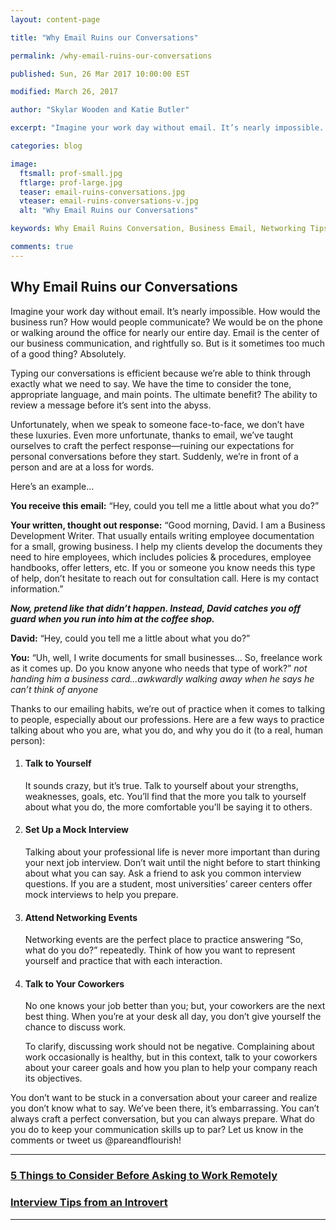 ```yaml
---
layout: content-page

title: "Why Email Ruins our Conversations"

permalink: /why-email-ruins-our-conversations

published: Sun, 26 Mar 2017 10:00:00 EST

modified: March 26, 2017

author: "Skylar Wooden and Katie Butler"

excerpt: "Imagine your work day without email. It’s nearly impossible. How would the business run? How would people communicate? We would be on the phone or walking around the office for nearly our entire day. Email is the center of our business communication, and rightfully so. But is it sometimes too much of a good thing?"

categories: blog

image:
  ftsmall: prof-small.jpg
  ftlarge: prof-large.jpg
  teaser: email-ruins-conversations.jpg
  vteaser: email-ruins-conversations-v.jpg
  alt: "Why Email Ruins our Conversations"

keywords: Why Email Ruins Conversation, Business Email, Networking Tips, Communication Advice

comments: true
---
```


## Why Email Ruins our Conversations

Imagine your work day without email. It’s nearly impossible. How would the business run? How would people communicate? We would be on the phone or walking around the office for nearly our entire day. Email is the center of our business communication, and rightfully so. But is it sometimes too much of a good thing? Absolutely. 

Typing our conversations is efficient because we’re able to think through exactly what we need to say. We have the time to consider the tone, appropriate language, and main points. The ultimate benefit? The ability to review a message before it’s sent into the abyss. 

Unfortunately, when we speak to someone face-to-face, we don’t have these luxuries. Even more unfortunate, thanks to email, we’ve taught ourselves to craft the perfect response—ruining our expectations for personal conversations before they start. Suddenly, we’re in front of a person and are at a loss for words. 

Here’s an example...

<strong>You receive this email:</strong> “Hey, could you tell me a little about what you do?”

<strong>Your written, thought out response:</strong> “Good morning, David. I am a Business Development Writer. That usually entails writing employee documentation for a small, growing business. I help my clients develop the documents they need to hire employees, which includes policies & procedures, employee handbooks, offer letters, etc. If you or someone you know needs this type of help, don’t hesitate to reach out for consultation call. Here is my contact information.”

<strong>*Now, pretend like that didn’t happen. Instead, David catches you off guard when you run into him at the coffee shop.*</strong>

<strong>David:</strong> “Hey, could you tell me a little about what you do?”

<strong>You:</strong> “Uh, well, I write documents for small businesses… So, freelance work as it comes up. Do you know anyone who needs that type of work?” *not handing him a business card...awkwardly walking away when he says he can’t think of anyone*

Thanks to our emailing habits, we’re out of practice when it comes to talking to people, especially about our professions. Here are a few ways to practice talking about who you are, what you do, and why you do it (to a real, human person):

<ol>
	<li>
		<h4>Talk to Yourself</h4>
		<p>It sounds crazy, but it’s true. Talk to yourself about your strengths, weaknesses, goals, etc. You’ll find that the more you talk to yourself about what you do, the more comfortable you’ll be saying it to others.</p>
	</li>
	<li>
		<h4>Set Up a Mock Interview</h4>
		<p>Talking about your professional life is never more important than during your next job interview. Don’t wait until the night before to start thinking about what you can say. Ask a friend to ask you common interview questions. If you are a student, most universities’ career centers offer mock interviews to help you prepare.</p>
	</li>
	<li>
		<h4>Attend Networking Events</h4>
		<p>Networking events are the perfect place to practice answering “So, what do you do?” repeatedly. Think of how you want to represent yourself and practice that with each interaction.</p>
	</li>
	<li>
		<h4>Talk to Your Coworkers</h4>
		<p>No one knows your job better than you; but, your coworkers are the next best thing. When you’re at your desk all day, you don’t give yourself the chance to discuss work.</p>
		<p>To clarify, discussing work should not be negative. Complaining about work occasionally is healthy, but in this context, talk to your coworkers about your career goals and how you plan to help your company reach its objectives.</p>
	</li>
</ol>

You don’t want to be stuck in a conversation about your career and realize you don’t know what to say. We’ve been there, it’s embarrassing. You can’t always craft a perfect conversation, but you can always prepare. What do you do to keep your communication skills up to par? Let us know in the comments or tweet us @pareandflourish!

<hr class="primary">

<div class="row"> <!-- "pagination" -->
	<div class="col-xs-6 paginate">
      <a href="{{site.url}}/professional-development/5-things-to-consider-before-asking-to-work-remotely/">
        <div class="col-xs-12 arrow"><i class="fa fa-arrow-left" aria-hidden="true"></i></div>
        <div class="col-xs-12 text"><h3>5 Things to Consider Before Asking to Work Remotely</h3></div>	
      </a>
	</div>
	<div class="col-xs-6 paginate">
			<a href="{{site.url}}/professional-development/interview-tips-from-an-introvert/">
        <div class="col-xs-12 arrow"><i class="fa fa-arrow-right" aria-hidden="true"></i></div>
        <div class="col-xs-12 text"><h3>Interview Tips from an Introvert</h3></div>	
      </a>
	</div>
</div> <!-- close "pagination" -->

<hr class="primary">